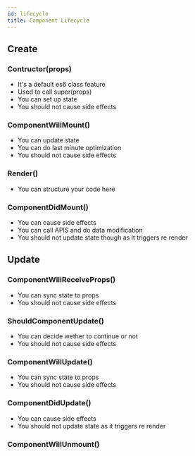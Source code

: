 ```yaml
---
id: lifecycle
title: Component Lifecycle
---
```


## Create

### Contructor(props)

- It's a default es6 class feature
- Used to call super(props)
- You can set up state
- You should not cause side effects

### ComponentWillMount()

- You can update state
- You can do last minute optimization
- You should not cause side effects

### Render()

- You can structure your code here

### ComponentDidMount()

- You can cause side effects
- You can call APIS and do data modification
- You should not update state though as it triggers re render

## Update

### ComponentWillReceiveProps()

- You can sync state to props
- You should not cause side effects

### ShouldComponentUpdate()

- You can decide wether to continue or not
- You should not cause side effects

### ComponentWillUpdate()

- You can sync state to props
- You should not cause side effects

### ComponentDidUpdate()

- You can cause side effects
- You should not update state as it triggers re render

### ComponentWillUnmount()
